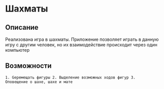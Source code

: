 # Шахматы
## Описание
Реализована игра в шахматы. Приложение позволяет играть в данную игру с другим человек, но их взаимодействие происходит через один компьютер
## Возможности
<code>1. Gеремещать фигуры
2. Выделение возможных ходов фигур
3. Оповещение о шахе, шахе и мате
</code>



